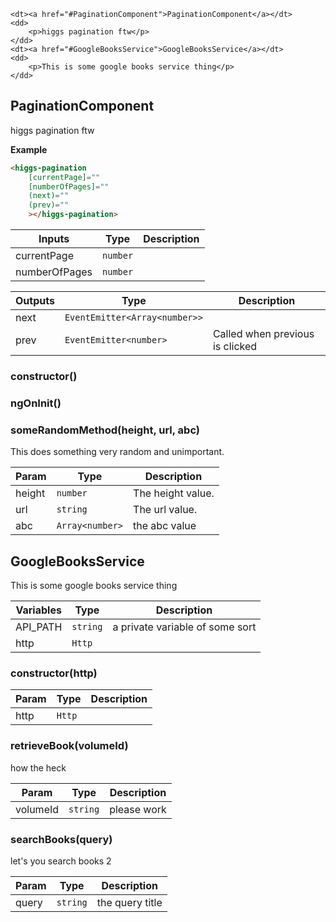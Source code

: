 <dl>

    <dt><a href="#PaginationComponent">PaginationComponent</a></dt>
    <dd>
        <p>higgs pagination ftw</p>
    </dd>
    <dt><a href="#GoogleBooksService">GoogleBooksService</a></dt>
    <dd>
        <p>This is some google books service thing</p>
    </dd>

</dl>



<a name="PaginationComponent"></a>

## PaginationComponent
higgs pagination ftw

**Example**
```html
<higgs-pagination 
	[currentPage]=""
	[numberOfPages]=""
	(next)=""
	(prev)=""
	></higgs-pagination>
```
| Inputs | Type | Description |
| --- | --- | --- |
| currentPage | <code>number</code> | 
| numberOfPages | <code>number</code> | 

| Outputs | Type | Description |
| --- | --- | --- |
| next | <code>EventEmitter&lt;Array&lt;number&gt;&gt;</code> | 
| prev | <code>EventEmitter&lt;number&gt;</code> | Called when previous is clicked


### constructor()

### ngOnInit()

### someRandomMethod(height, url, abc)
This does something very random and unimportant.

| Param | Type | Description |
| --- | --- | --- |
| height | <code>number</code> | The height value.
| url | <code>string</code> | The url value.
| abc | <code>Array&lt;number&gt;</code> | the abc value




<a name="GoogleBooksService"></a>

## GoogleBooksService
This is some google books service thing




| Variables | Type | Description |
| --- | --- | --- |
| API_PATH | <code>string</code> | a private variable of some sort
| http | <code>Http</code> | 

### constructor(http)
| Param | Type | Description |
| --- | --- | --- |
| http | <code>Http</code> | 

### retrieveBook(volumeId)
how the heck

| Param | Type | Description |
| --- | --- | --- |
| volumeId | <code>string</code> | please work


### searchBooks(query)
let's you search books 2

| Param | Type | Description |
| --- | --- | --- |
| query | <code>string</code> | the query title




